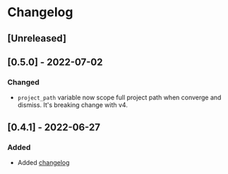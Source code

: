 # Changelog

## [Unreleased]

## [0.5.0] - 2022-07-02
### Changed
* `project_path` variable now scope full project path when converge and dismiss. It's breaking change with v4.

## [0.4.1] - 2022-06-27
### Added
* Added [changelog](./CHANGELOG.md)